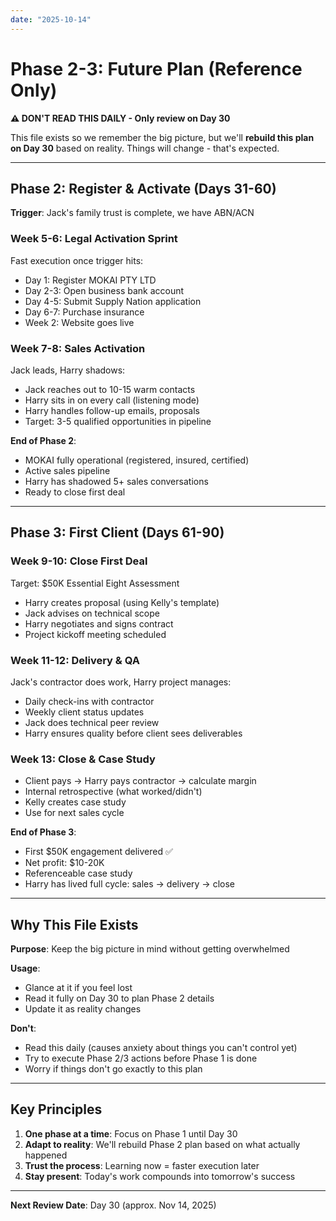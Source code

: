 ```yaml
---
date: "2025-10-14"
---
```

# Phase 2-3: Future Plan (Reference Only)

**⚠️ DON'T READ THIS DAILY - Only review on Day 30**

This file exists so we remember the big picture, but we'll **rebuild this plan on Day 30** based on reality. Things will change - that's expected.

---

## Phase 2: Register & Activate (Days 31-60)

**Trigger**: Jack's family trust is complete, we have ABN/ACN

### Week 5-6: Legal Activation Sprint
Fast execution once trigger hits:
- Day 1: Register MOKAI PTY LTD
- Day 2-3: Open business bank account
- Day 4-5: Submit Supply Nation application
- Day 6-7: Purchase insurance
- Week 2: Website goes live

### Week 7-8: Sales Activation
Jack leads, Harry shadows:
- Jack reaches out to 10-15 warm contacts
- Harry sits in on every call (listening mode)
- Harry handles follow-up emails, proposals
- Target: 3-5 qualified opportunities in pipeline

**End of Phase 2**:
- MOKAI fully operational (registered, insured, certified)
- Active sales pipeline
- Harry has shadowed 5+ sales conversations
- Ready to close first deal

---

## Phase 3: First Client (Days 61-90)

### Week 9-10: Close First Deal
Target: $50K Essential Eight Assessment
- Harry creates proposal (using Kelly's template)
- Jack advises on technical scope
- Harry negotiates and signs contract
- Project kickoff meeting scheduled

### Week 11-12: Delivery & QA
Jack's contractor does work, Harry project manages:
- Daily check-ins with contractor
- Weekly client status updates
- Jack does technical peer review
- Harry ensures quality before client sees deliverables

### Week 13: Close & Case Study
- Client pays → Harry pays contractor → calculate margin
- Internal retrospective (what worked/didn't)
- Kelly creates case study
- Use for next sales cycle

**End of Phase 3**:
- First $50K engagement delivered ✅
- Net profit: $10-20K
- Referenceable case study
- Harry has lived full cycle: sales → delivery → close

---

## Why This File Exists

**Purpose**: Keep the big picture in mind without getting overwhelmed

**Usage**:
- Glance at it if you feel lost
- Read it fully on Day 30 to plan Phase 2 details
- Update it as reality changes

**Don't**:
- Read this daily (causes anxiety about things you can't control yet)
- Try to execute Phase 2/3 actions before Phase 1 is done
- Worry if things don't go exactly to this plan

---

## Key Principles

1. **One phase at a time**: Focus on Phase 1 until Day 30
2. **Adapt to reality**: We'll rebuild Phase 2 plan based on what actually happened
3. **Trust the process**: Learning now = faster execution later
4. **Stay present**: Today's work compounds into tomorrow's success

---

**Next Review Date**: Day 30 (approx. Nov 14, 2025)
